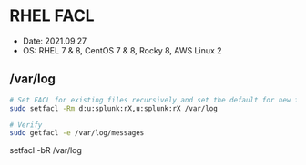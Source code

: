 # RHEL FACL

- Date: 2021.09.27
- OS: RHEL 7 & 8, CentOS 7 & 8, Rocky 8, AWS Linux 2

## /var/log

```bash
# Set FACL for existing files recursively and set the default for new files
sudo setfacl -Rm d:u:splunk:rX,u:splunk:rX /var/log

# Verify
sudo getfacl -e /var/log/messages
```

setfacl -bR /var/log
